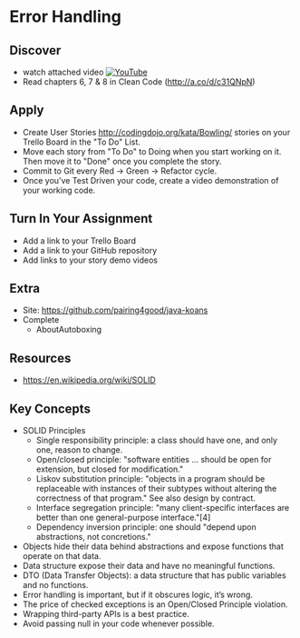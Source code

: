 # Error Handling

## Discover
-  watch attached video [![YouTube](https://i.ytimg.com/vi/G9kTo7QVScc/default.jpg)](https://www.youtube.com/watch?v=G9kTo7QVScc)
- Read chapters 6, 7 & 8 in Clean Code (http://a.co/d/c31QNpN)

## Apply
- Create User Stories http://codingdojo.org/kata/Bowling/ stories on your Trello Board in the "To Do" List.
- Move each story from "To Do" to Doing when you start working on it. Then move it to "Done" once you complete the story.
- Commit to Git every Red -> Green -> Refactor cycle.
- Once you’ve Test Driven your code, create a video demonstration of your working code.

## Turn In Your Assignment
- Add a link to your Trello Board
- Add a link to your GitHub repository
- Add links to your story demo videos

## Extra
- Site: https://github.com/pairing4good/java-koans
- Complete
  - AboutAutoboxing
  
## Resources
- https://en.wikipedia.org/wiki/SOLID

## Key Concepts
- SOLID Principles
   - Single responsibility principle: a class should have one, and only one, reason to change.
   - Open/closed principle: "software entities … should be open for extension, but closed for modification."
   - Liskov substitution principle: "objects in a program should be replaceable with instances of their subtypes without altering the correctness of that program." See also design by contract.
   - Interface segregation principle: "many client-specific interfaces are better than one general-purpose interface."[4]
   - Dependency inversion principle: one should "depend upon abstractions, not concretions."
- Objects hide their data behind abstractions and expose functions that operate on that data. 
- Data structure expose their data and have no meaningful functions.
- DTO (Data Transfer Objects): a data structure that has public variables and no functions.
- Error handling is important, but if it obscures logic, it’s wrong.
- The price of checked exceptions is an Open/Closed Principle violation.
- Wrapping third-party APIs is a best practice.
- Avoid passing null in your code whenever possible.
